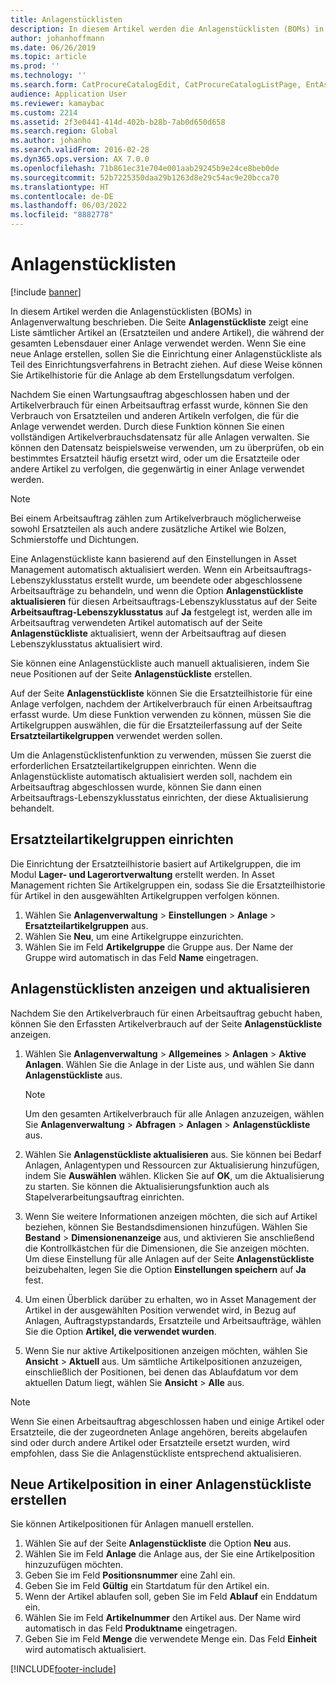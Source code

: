 ```yaml
---
title: Anlagenstücklisten
description: In diesem Artikel werden die Anlagenstücklisten (BOMs) in Anlagenverwaltung beschrieben.
author: johanhoffmann
ms.date: 06/26/2019
ms.topic: article
ms.prod: ''
ms.technology: ''
ms.search.form: CatProcureCatalogEdit, CatProcureCatalogListPage, EntAssetStandardSparePartsItemGroup, EntAssetObjectBOM
audience: Application User
ms.reviewer: kamaybac
ms.custom: 2214
ms.assetid: 2f3e0441-414d-402b-b28b-7ab0d650d658
ms.search.region: Global
ms.author: johanho
ms.search.validFrom: 2016-02-28
ms.dyn365.ops.version: AX 7.0.0
ms.openlocfilehash: 71b861ec31e704e001aab29245b9e24ce8beb0de
ms.sourcegitcommit: 52b7225350daa29b1263d8e29c54ac9e20bcca70
ms.translationtype: HT
ms.contentlocale: de-DE
ms.lasthandoff: 06/03/2022
ms.locfileid: "8882778"
---
```

# <a name="asset-boms"></a>Anlagenstücklisten

[!include [banner](../../includes/banner.md)]

 

In diesem Artikel werden die Anlagenstücklisten (BOMs) in Anlagenverwaltung beschrieben. Die Seite **Anlagenstückliste** zeigt eine Liste sämtlicher Artikel an (Ersatzteilen und andere Artikel), die während der gesamten Lebensdauer einer Anlage verwendet werden. Wenn Sie eine neue Anlage erstellen, sollen Sie die Einrichtung einer Anlagenstückliste als Teil des Einrichtungsverfahrens in Betracht ziehen. Auf diese Weise können Sie Artikelhistorie für die Anlage ab dem Erstellungsdatum verfolgen.

Nachdem Sie einen Wartungsauftrag abgeschlossen haben und der Artikelverbrauch für einen Arbeitsauftrag erfasst wurde, können Sie den Verbrauch von Ersatzteilen und anderen Artikeln verfolgen, die für die Anlage verwendet werden. Durch diese Funktion können Sie einen vollständigen Artikelverbrauchsdatensatz für alle Anlagen verwalten. Sie können den Datensatz beispielsweise verwenden, um zu überprüfen, ob ein bestimmtes Ersatzteil häufig ersetzt wird, oder um die Ersatzteile oder andere Artikel zu verfolgen, die gegenwärtig in einer Anlage verwendet werden.

> [!NOTE]
> Bei einem Arbeitsauftrag zählen zum Artikelverbrauch möglicherweise sowohl Ersatzteilen als auch andere zusätzliche Artikel wie Bolzen, Schmierstoffe und Dichtungen.

Eine Anlagenstückliste kann basierend auf den Einstellungen in Asset Management automatisch aktualisiert werden. Wenn ein Arbeitsauftrags-Lebenszyklusstatus erstellt wurde, um beendete oder abgeschlossene Arbeitsaufträge zu behandeln, und wenn die Option **Anlagenstückliste aktualisieren** für diesen Arbeitsauftrags-Lebenszyklusstatus auf der Seite **Arbeitsauftrag-Lebenszyklusstatus** auf **Ja** festgelegt ist, werden alle im Arbeitsauftrag verwendeten Artikel automatisch auf der Seite **Anlagenstückliste** aktualisiert, wenn der Arbeitsauftrag auf diesen Lebenszyklusstatus aktualisiert wird. 


Sie können eine Anlagenstückliste auch manuell aktualisieren, indem Sie neue Positionen auf der Seite **Anlagenstückliste** erstellen.

Auf der Seite **Anlagenstückliste** können Sie die Ersatzteilhistorie für eine Anlage verfolgen, nachdem der Artikelverbrauch für einen Arbeitsauftrag erfasst wurde. Um diese Funktion verwenden zu können, müssen Sie die Artikelgruppen auswählen, die für die Ersatzteilerfassung auf der Seite **Ersatzteilartikelgruppen** verwendet werden sollen.

Um die Anlagenstücklistenfunktion zu verwenden, müssen Sie zuerst die erforderlichen Ersatzteilartikelgruppen einrichten. Wenn die Anlagenstückliste automatisch aktualisiert werden soll, nachdem ein Arbeitsauftrag abgeschlossen wurde, können Sie dann einen Arbeitsauftrags-Lebenszyklusstatus einrichten, der diese Aktualisierung behandelt. 


## <a name="set-up-spare-parts-item-groups"></a>Ersatzteilartikelgruppen einrichten

Die Einrichtung der Ersatzteilhistorie basiert auf Artikelgruppen, die im Modul **Lager- und Lagerortverwaltung** erstellt werden. In Asset Management richten Sie Artikelgruppen ein, sodass Sie die Ersatzteilhistorie für Artikel in den ausgewählten Artikelgruppen verfolgen können.

1. Wählen Sie **Anlagenverwaltung** \> **Einstellungen** \> **Anlage** \> **Ersatzteilartikelgruppen** aus.
2. Wählen Sie **Neu**, um eine Artikelgruppe einzurichten.
3. Wählen Sie im Feld **Artikelgruppe** die Gruppe aus. Der Name der Gruppe wird automatisch in das Feld **Name** eingetragen.

## <a name="view-and-update-asset-boms"></a>Anlagenstücklisten anzeigen und aktualisieren

Nachdem Sie den Artikelverbrauch für einen Arbeitsauftrag gebucht haben, können Sie den Erfassten Artikelverbrauch auf der Seite **Anlagenstückliste** anzeigen.

1. Wählen Sie **Anlagenverwaltung** \> **Allgemeines** \> **Anlagen** \> **Aktive Anlagen**. Wählen Sie die Anlage in der Liste aus, und wählen Sie dann **Anlagenstückliste** aus.

    > [!NOTE]
    > Um den gesamten Artikelverbrauch für alle Anlagen anzuzeigen, wählen Sie **Anlagenverwaltung** \> **Abfragen** \> **Anlagen** \> **Anlagenstückliste** aus.

2. Wählen Sie **Anlagenstückliste aktualisieren** aus. Sie können bei Bedarf Anlagen, Anlagentypen und Ressourcen zur Aktualisierung hinzufügen, indem Sie **Auswählen** wählen. Klicken Sie auf **OK**, um die Aktualisierung zu starten. Sie können die Aktualisierungsfunktion auch als Stapelverarbeitungsauftrag einrichten.
3. Wenn Sie weitere Informationen anzeigen möchten, die sich auf Artikel beziehen, können Sie Bestandsdimensionen hinzufügen. Wählen Sie **Bestand** \> **Dimensionenanzeige** aus, und aktivieren Sie anschließend die Kontrollkästchen für die Dimensionen, die Sie anzeigen möchten. Um diese Einstellung für alle Anlagen auf der Seite **Anlagenstückliste** beizubehalten, legen Sie die Option **Einstellungen speichern** auf **Ja** fest.
4. Um einen Überblick darüber zu erhalten, wo in Asset Management der Artikel in der ausgewählten Position verwendet wird, in Bezug auf Anlagen, Auftragstypstandards, Ersatzteile und Arbeitsaufträge, wählen Sie die Option **Artikel, die verwendet wurden**. 
5. Wenn Sie nur aktive Artikelpositionen anzeigen möchten, wählen Sie **Ansicht** \> **Aktuell** aus. Um sämtliche Artikelpositionen anzuzeigen, einschließlich der Positionen, bei denen das Ablaufdatum vor dem aktuellen Datum liegt, wählen Sie **Ansicht** \> **Alle** aus.

> [!NOTE]
> Wenn Sie einen Arbeitsauftrag abgeschlossen haben und einige Artikel oder Ersatzteile, die der zugeordneten Anlage angehören, bereits abgelaufen sind oder durch andere Artikel oder Ersatzteile ersetzt wurden, wird empfohlen, dass Sie die Anlagenstückliste entsprechend aktualisieren.

## <a name="create-a-new-item-line-in-an-asset-bom"></a>Neue Artikelposition in einer Anlagenstückliste erstellen

Sie können Artikelpositionen für Anlagen manuell erstellen.

1. Wählen Sie auf der Seite **Anlagenstückliste** die Option **Neu** aus.
2. Wählen Sie im Feld **Anlage** die Anlage aus, der Sie eine Artikelposition hinzuzufügen möchten.
3. Geben Sie im Feld **Positionsnummer** eine Zahl ein.
4. Geben Sie im Feld **Gültig** ein Startdatum für den Artikel ein.
5. Wenn der Artikel ablaufen soll, geben Sie im Feld **Ablauf** ein Enddatum ein.
6. Wählen Sie im Feld **Artikelnummer** den Artikel aus. Der Name wird automatisch in das Feld **Produktname** eingetragen.
7. Geben Sie im Feld **Menge** die verwendete Menge ein. Das Feld **Einheit** wird automatisch aktualisiert.


[!INCLUDE[footer-include](../../../includes/footer-banner.md)]